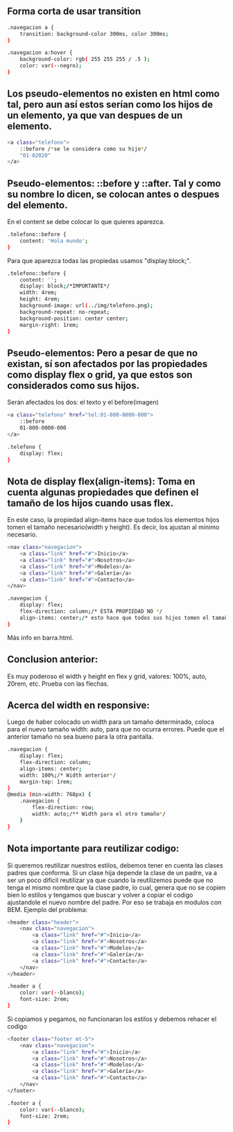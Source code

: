 ## Forma corta de usar transition
```bash
.navegacion a {
    transition: background-color 300ms, color 300ms;
}

.navegacion a:hover {
    background-color: rgb( 255 255 255 / .5 );
    color: var(--negro);
}
```
## Los pseudo-elementos no existen en html como tal, pero aun así estos serían como los hijos de un elemento, ya que van despues de un elemento.
```bash
<a class="telefono">
    ::before /*se le considera como su hijo*/
    "01-02020"
</a>
```
## Pseudo-elementos: ::before y ::after. Tal y como su nombre lo dicen, se colocan antes o despues del elemento.
En el content se debe colocar lo que quieres aparezca.
```bash
.telefono::before {
    content: 'Hola mundo';
}
```
Para que aparezca todas las propiedas usamos "display:block;".
```bash
.telefono::before {
    content: '';
    display: block;/*IMPORTANTE*/
    width: 4rem;
    height: 4rem;
    background-image: url(../img/telefono.png);
    background-repeat: no-repeat;
    background-position: center center;
    margin-right: 1rem;
}
```
## Pseudo-elementos: Pero a pesar de que no existan, sí son afectados por las propiedades como display flex o grid, ya que estos son considerados como sus hijos.
Serán afectados los dos: el texto y el before(imagen)
```bash
<a class="telefono" href="tel:01-800-0000-000">
    ::before
    01-800-0000-000
</a>

.telefono {
    display: flex;
}
```
## Nota de display flex(align-items): Toma en cuenta algunas propiedades que definen el tamaño de los hijos cuando usas flex.
En este caso, la propiedad align-items hace que todos los elementos hijos tomen el tamaño necesario(width y height). Es decir, los ajustan al minimo necesario.
```bash
<nav class="navegacion">
    <a class="link" href="#">Inicio</a>
    <a class="link" href="#">Nosotros</a>
    <a class="link" href="#">Modelos</a>
    <a class="link" href="#">Galería</a>
    <a class="link" href="#">Contacto</a>
</nav>

.navegacion {
    display: flex;
    flex-direction: column;/* ESTA PROPIEDAD NO */
    align-items: center;/* esto hace que todos sus hijos tomen el tamaño necesario */
}
```
Más info en barra.html.
## Conclusion anterior:
Es muy poderoso el width y height en flex y grid, valores: 100%, auto, 20rem, etc. Prueba con las flechas.
## Acerca del width en responsive:
Luego de haber colocado un width para un tamaño determinado, coloca para el nuevo tamaño width: auto, para que no ocurra errores. Puede que el anterior tamaño no sea bueno para la otra pantalla.
```bash
.navegacion {
    display: flex;
    flex-direction: column;
    align-items: center;
    width: 100%;/* Width anterior*/
    margin-top: 1rem;
}
@media (min-width: 768px) { 
    .navegacion {
        flex-direction: row;
        width: auto;/** Width para el otro tamaño*/
    }
}
```
## Nota importante para reutilizar codigo:
Si queremos reutilizar nuestros estilos, debemos tener en cuenta las clases padres que conforma. Si un clase hija depende la clase de un padre, va a ser un poco dificil reutilizar ya que cuando la reutilizemos puede que no tenga el mismo nombre que la clase padre, lo cual, genera que no se copien bien lo estilos y tengamos que buscar y volver a copiar el codigo ajustandole el nuevo nombre del padre. Por eso se trabaja en modulos con BEM.
Ejemplo del problema:
```bash
<header class="header">
    <nav class="navegacion">
        <a class="link" href="#">Inicio</a>
        <a class="link" href="#">Nosotros</a>
        <a class="link" href="#">Modelos</a>
        <a class="link" href="#">Galería</a>
        <a class="link" href="#">Contacto</a>
    </nav>
</header>

.header a {
    color: var(--blanco);
    font-size: 2rem;
}
```
Si copiamos y pegamos, no funcionaran los estilos y debemos rehacer el codigo
```bash
<footer class="footer mt-5">
    <nav class="navegacion">
        <a class="link" href="#">Inicio</a>
        <a class="link" href="#">Nosotros</a>
        <a class="link" href="#">Modelos</a>
        <a class="link" href="#">Galería</a>
        <a class="link" href="#">Contacto</a>
    </nav>
</footer>

.footer a {
    color: var(--blanco);
    font-size: 2rem;
}
```